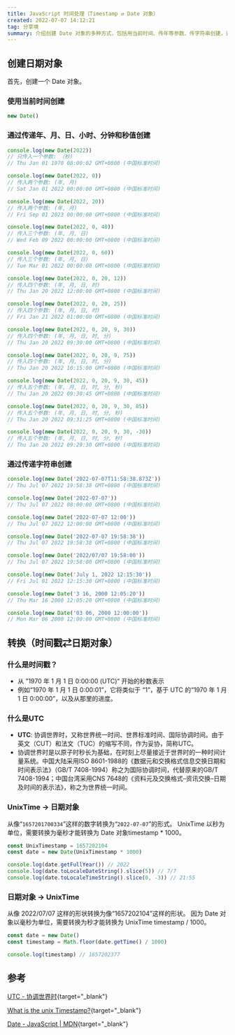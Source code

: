 ```yaml
---
title: JavaScript 时间处理（Timestamp ⇄ Date 对象）
created: 2022-07-07 14:12:21
tag: 分享境
summary: 介绍创建 Date 对象的多种方式，包括用当前时间、传年等参数、传字符串创建，还阐述时间戳概念及 UTC 含义，演示了时间戳与日期对象相互转换的方法，并给出相关参考资料助力深入了解 JavaScript 日期处理知识。
---
```


## 创建日期对象

首先，创建一个 Date 对象。

### 使用当前时间创建

```js title="使用当前时间创建"
new Date()
```

### 通过传递年、月、日、小时、分钟和秒值创建

```js title="通过传递年、月、日、小时、分钟和秒值创建"
console.log(new Date(2022))
// 只传入一个参数: （秒)
// Thu Jan 01 1970 08:00:02 GMT+0800 (中国标准时间)

console.log(new Date(2022, 0))
// 传入两个参数: (年, 月)
// Sat Jan 01 2022 00:00:00 GMT+0800 (中国标准时间)

console.log(new Date(2022, 20))
// 传入两个参数: (年, 月)
// Fri Sep 01 2023 00:00:00 GMT+0800 (中国标准时间)

console.log(new Date(2022, 0, 40))
// 传入三个参数: (年, 月, 日)
// Wed Feb 09 2022 00:00:00 GMT+0800 (中国标准时间)

console.log(new Date(2022, 0, 60))
// 传入三个参数: (年, 月, 日)
// Tue Mar 01 2022 00:00:00 GMT+0800 (中国标准时间)

console.log(new Date(2022, 0, 20, 12))
// 传入四个参数: (年, 月, 日, 时)
// Thu Jan 20 2022 12:00:00 GMT+0800 (中国标准时间)

console.log(new Date(2022, 0, 20, 25))
// 传入四个参数: (年, 月, 日, 时)
// Fri Jan 21 2022 01:00:00 GMT+0800 (中国标准时间)

console.log(new Date(2022, 0, 20, 9, 30))
// 传入四个参数: (年, 月, 日, 时, 分)
// Thu Jan 20 2022 09:30:00 GMT+0800 (中国标准时间)

console.log(new Date(2022, 0, 20, 9, 75))
// 传入四个参数: (年, 月, 日, 时, 分)
// Thu Jan 20 2022 10:15:00 GMT+0800 (中国标准时间)

console.log(new Date(2022, 0, 20, 9, 30, 45))
// 传入五个参数: (年, 月, 日, 时, 分, 秒)
// Thu Jan 20 2022 09:30:45 GMT+0800 (中国标准时间)

console.log(new Date(2022, 0, 20, 9, 30, 85))
// 传入五个参数: (年, 月, 日, 时, 分, 秒)
// Thu Jan 20 2022 09:31:25 GMT+0800 (中国标准时间)

console.log(new Date(2022, 0, 20, 9, 30, -30))
// 传入五个参数: (年, 月, 日, 时, 分, 秒)
// Thu Jan 20 2022 09:29:30 GMT+0800 (中国标准时间)
```

### 通过传递字符串创建

```js title="通过传递字符串创建"
console.log(new Date('2022-07-07T11:58:38.873Z'))
// Thu Jul 07 2022 19:58:38 GMT+0800 (中国标准时间)

console.log(new Date('2022-07-07'))
// Thu Jul 07 2022 08:00:00 GMT+0800 (中国标准时间)

console.log(new Date('2022-07-07 12:00'))
// Thu Jul 07 2022 12:00:00 GMT+0800 (中国标准时间)

console.log(new Date('2022-07-07 19:58:38'))
// Thu Jul 07 2022 19:58:38 GMT+0800 (中国标准时间)

console.log(new Date('2022/07/07 19:58:00'))
// Thu Jul 07 2022 19:58:00 GMT+0800 (中国标准时间)

console.log(new Date('July 1, 2022 12:15:30'))
// Fri Jul 01 2022 12:15:30 GMT+0800 (中国标准时间)

console.log(new Date('3 16, 2000 12:05:20'))
// Thu Mar 16 2000 12:05:20 GMT+0800 (中国标准时间)

console.log(new Date('03 06, 2000 12:00:00'))
// Mon Mar 06 2000 12:00:00 GMT+0800 (中国标准时间)
```

## 转换（时间戳⇄日期对象）

### 什么是时间戳？

- 从 ”1970 年 1 月 1 日 0:00:00 (UTC)“ 开始的秒数表示
- 例如“1970 年 1 月 1 日 0:00:01”，它将类似于 “1”，基于 UTC 的“1970 年 1 月 1 日 0:00:00”，以及从那里的进度。

### 什么是UTC

- **UTC**: 协调世界时，又称世界统一时间、世界标准时间、国际协调时间。由于英文（CUT）和法文（TUC）的缩写不同，作为妥协，简称UTC。
- 协调世界时是以原子时秒长为基础，在时刻上尽量接近于世界时的一种时间计量系统。中国大陆采用ISO 8601-1988的《数据元和交换格式信息交换日期和时间表示法》（GB/T 7408-1994）称之为国际协调时间，代替原来的GB/T 7408-1994；中国台湾采用CNS 7648的《资料元及交换格式–资讯交换–日期及时间的表示法》，称之为世界统一时间。

### UnixTime → 日期对象

从像“`1657201700334`”这样的数字转换为“`2022-07-07`”的形式。
UnixTime 以秒为单位，需要转换为毫秒才能转换为 Date 对象timestamp * 1000。

```js title="UnixTime → 日期对象"
const UnixTimestamp = 1657202104
const date = new Date(UnixTimestamp * 1000)

console.log(date.getFullYear()) // 2022
console.log(date.toLocaleDateString().slice(5)) // 7/7
console.log(date.toLocaleTimeString().slice(0, -3)) // 21:55
```

### 日期对象 → UnixTime

从像 2022/07/07 这样的形状转换为像“1657202104”这样的形状。
因为 Date 对象以毫秒为单位，需要转换为秒才能转换为 UnixTime timestamp / 1000。

```js title="日期对象 → UnixTime"
const date = new Date()
const timestamp = Math.floor(date.getTime() / 1000)

console.log(timestamp) // 1657202377
```

## 参考

[UTC - 协调世界时](https://baike.baidu.com/item/%E5%8D%8F%E8%B0%83%E4%B8%96%E7%95%8C%E6%97%B6/787659){target="_blank"}

[What is the unix Timestamp?](https://unixtime.org/){target="_blank"}

[Date - JavaScript | MDN](https://developer.mozilla.org/zh-CN/docs/Web/JavaScript/Reference/Global_Objects/Date){target="_blank"}
